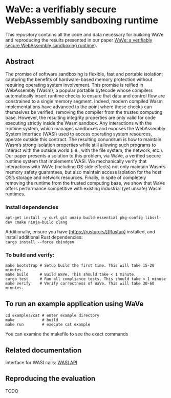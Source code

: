 # WaVe: a verifiably secure WebAssembly sandboxing runtime

This repository contains all the code and data necessary for building WaVe and reproducing the results presented in our paper [WaVe: a verifiably secure WebAssembly sandboxing runtime](https://cseweb.ucsd.edu/~dstefan/pubs/johnson:2023:wave.pdf)).  
  
## Abstract
The promise of software sandboxing is flexible, fast and portable isolation; capturing the benefits of hardware-based memory protection without requiring operating system involvement. This promise is reified in WebAssembly (Wasm), a popular portable bytecode whose compilers automatically insert
runtime checks to ensure that data and control flow are constrained to a single memory segment. Indeed, modern compiled Wasm implementations have advanced to the point where these checks can themselves be verified, removing the compiler from the trusted computing base. However, the resulting integrity
properties are only valid for code executing strictly inside the Wasm sandbox. Any interactions with the runtime system, which manages sandboxes and exposes the WebAssembly System Interface (WASI) used to access operating system resources, operate outside this contract. The resulting conundrum is how to
maintain Wasm’s strong isolation properties while still allowing such programs to interact with the outside world (i.e., with the file system, the network, etc.). Our paper presents a solution to this problem, via WaVe, a verified secure runtime system that implements WASI. We mechanically verify that interactions with WaVe (including OS side effects) not only maintain Wasm’s memory safety guarantees, but also maintain access isolation for the host OS’s storage and network resources. Finally, in spite of completely removing the runtime from the trusted computing base, we show that WaVe offers performance competitive with existing industrial (yet unsafe) Wasm runtimes.

### Install dependencies
`apt-get install -y curl git unzip build-essential pkg-config libssl-dev cmake ninja-build clang`

Additionally, ensure you have [https://rustup.rs/](Rustup) installed, and install additional Rust dependencies:    
`cargo install --force cbindgen`

### To build and verify:  

```
make bootstrap # Setup build the first time. This will take 15-20 minutes.
make build     # Build WaVe. This should take < 1 minute. 
cargo test     # Run all compliance tests. This should take < 1 minute
make verify    # Verify correctness of WaVe. This will take 30-60 minutes.
```

## To run an example application using WaVe
```
cd examples/cat # enter example directory  
make            # build  
make run        # execute cat example  
```
You can examine the makefile to see the exact commands


## Related documentation
Interface for WASI calls: [WASI API](https://github.com/WebAssembly/WASI/blob/main/legacy/preview1/docs.md)

## Reproducing the evaluation
TODO
